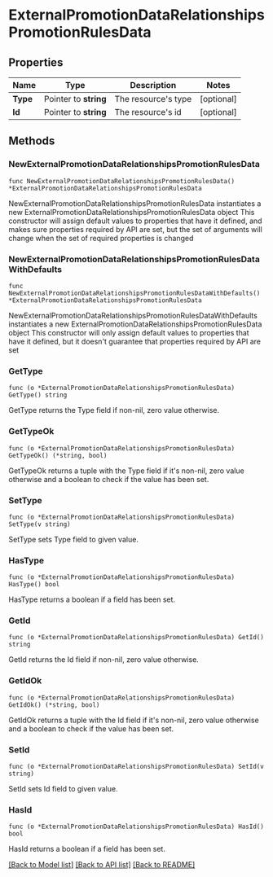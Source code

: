 # ExternalPromotionDataRelationshipsPromotionRulesData

## Properties

Name | Type | Description | Notes
------------ | ------------- | ------------- | -------------
**Type** | Pointer to **string** | The resource&#39;s type | [optional] 
**Id** | Pointer to **string** | The resource&#39;s id | [optional] 

## Methods

### NewExternalPromotionDataRelationshipsPromotionRulesData

`func NewExternalPromotionDataRelationshipsPromotionRulesData() *ExternalPromotionDataRelationshipsPromotionRulesData`

NewExternalPromotionDataRelationshipsPromotionRulesData instantiates a new ExternalPromotionDataRelationshipsPromotionRulesData object
This constructor will assign default values to properties that have it defined,
and makes sure properties required by API are set, but the set of arguments
will change when the set of required properties is changed

### NewExternalPromotionDataRelationshipsPromotionRulesDataWithDefaults

`func NewExternalPromotionDataRelationshipsPromotionRulesDataWithDefaults() *ExternalPromotionDataRelationshipsPromotionRulesData`

NewExternalPromotionDataRelationshipsPromotionRulesDataWithDefaults instantiates a new ExternalPromotionDataRelationshipsPromotionRulesData object
This constructor will only assign default values to properties that have it defined,
but it doesn't guarantee that properties required by API are set

### GetType

`func (o *ExternalPromotionDataRelationshipsPromotionRulesData) GetType() string`

GetType returns the Type field if non-nil, zero value otherwise.

### GetTypeOk

`func (o *ExternalPromotionDataRelationshipsPromotionRulesData) GetTypeOk() (*string, bool)`

GetTypeOk returns a tuple with the Type field if it's non-nil, zero value otherwise
and a boolean to check if the value has been set.

### SetType

`func (o *ExternalPromotionDataRelationshipsPromotionRulesData) SetType(v string)`

SetType sets Type field to given value.

### HasType

`func (o *ExternalPromotionDataRelationshipsPromotionRulesData) HasType() bool`

HasType returns a boolean if a field has been set.

### GetId

`func (o *ExternalPromotionDataRelationshipsPromotionRulesData) GetId() string`

GetId returns the Id field if non-nil, zero value otherwise.

### GetIdOk

`func (o *ExternalPromotionDataRelationshipsPromotionRulesData) GetIdOk() (*string, bool)`

GetIdOk returns a tuple with the Id field if it's non-nil, zero value otherwise
and a boolean to check if the value has been set.

### SetId

`func (o *ExternalPromotionDataRelationshipsPromotionRulesData) SetId(v string)`

SetId sets Id field to given value.

### HasId

`func (o *ExternalPromotionDataRelationshipsPromotionRulesData) HasId() bool`

HasId returns a boolean if a field has been set.


[[Back to Model list]](../README.md#documentation-for-models) [[Back to API list]](../README.md#documentation-for-api-endpoints) [[Back to README]](../README.md)


